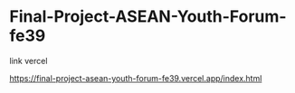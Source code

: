 # Final-Project-ASEAN-Youth-Forum-fe39

link vercel 

https://final-project-asean-youth-forum-fe39.vercel.app/index.html
